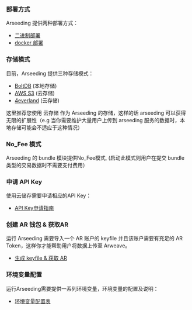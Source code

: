 
### 部署方式
Arseeding 提供两种部署方式：

- [二进制部署](./3.%20服务启动.md#二进制启动)
- [docker 部署](./3.%20服务启动.md#Docker启动)


### 存储模式
目前，Arseeding 提供三种存储模式：

- [BoltDB](https://github.com/boltdb/bolt) (本地存储)
- [AWS S3](https://aws.amazon.com/s3/) (云存储)
- [4everland](https://docs.4everland.org/hosting/) (云存储)

这里推荐您使用 云存储 作为 Arseeding 的存储，这样的话 arseeding 可以获得无限的扩展性（e.g 当你需要维护大量用户上传到 arseeding 服务的数据时，本地存储可能会不适应于这种情况）

### No_Fee 模式
Arseeding 的 bundle 模块提供No_Fee模式,
(启动此模式则用户在提交 bundle 类型的交易数据时不需要支付费用）

### 申请 API Key
使用云储存需要申请相应的API Key：

- [API Key申请指南](../6.其他/1.申请API%20Key.md)


### 创建 AR 钱包 & 获取AR
运行 Arseeding 需要导入一个 AR 账户的 keyfile 并且该账户需要有充足的 AR Token，这样你才能帮助用户将数据上传至 Arweave。

- [生成 keyfile & 获取 AR](../6.其他/2.获取AR钱包.md)

### 环境变量配置
运行Arseeding需要提供一系列环境变量，环境变量的配置及说明：

- [环境变量配置表](./2.%20配置.md)